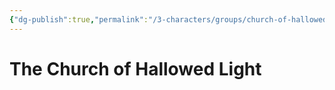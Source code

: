 ```yaml
---
{"dg-publish":true,"permalink":"/3-characters/groups/church-of-hallowed-light/church-of-hallowed-light/","dgPassFrontmatter":true}
---
```


# The Church of Hallowed Light